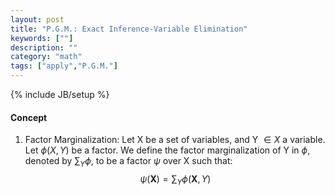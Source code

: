 ```yaml
---
layout: post
title: "P.G.M.: Exact Inference-Variable Elimination"
keywords: [""] 
description: ""
category: "math"
tags: ["apply","P.G.M."]
---
```

{% include JB/setup %}

#### Concept
1. Factor Marginalization: Let X be a set of variables, and Y $\in X$ a
   variable. Let $\phi(X,Y)$ be a factor. We define the factor marginalization
   of Y in $\phi$, denoted by $\sum_Y \phi$, to be a factor $\psi$ over X such
   that: <br />
$$
\psi(\boldsymbol{X})=\sum_{Y} \phi(\boldsymbol{X}, Y)
$$



